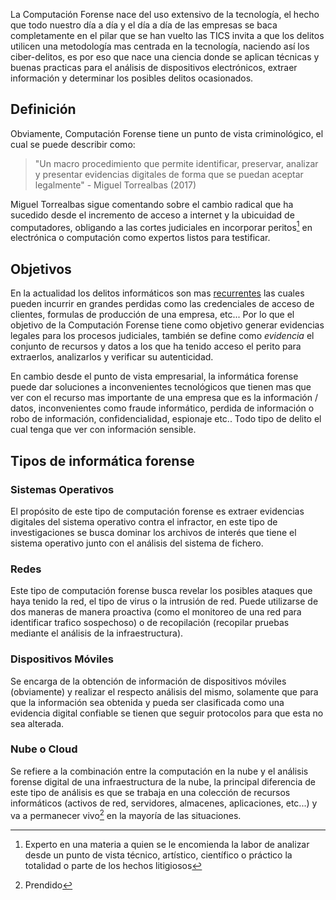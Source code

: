 La Computación Forense nace del uso extensivo de la tecnología, el hecho que todo nuestro día a día y el día a día de las empresas se baca completamente en el pilar que se han vuelto las TICS invita a que los delitos utilicen una metodología mas centrada en la tecnología, naciendo así los ciber-delitos, es por eso que nace una ciencia donde se aplican técnicas y buenas practicas para el análisis de dispositivos electrónicos, extraer información y determinar los posibles delitos ocasionados. 

## Definición 

Obviamente, Computación Forense tiene un punto de vista criminológico, el cual se puede describir como: 

 >"Un macro procedimiento que permite identificar, preservar, analizar  y presentar evidencias digitales de forma que se puedan aceptar legalmente"
 >\- Miguel Torrealbas (2017)

Miguel Torrealbas sigue comentando sobre el cambio radical que ha sucedido desde el incremento de acceso a internet y la ubicuidad de computadores,  obligando a las cortes judiciales en incorporar peritos[^1] en electrónica o computación como expertos listos para testificar.

## Objetivos

En la actualidad los delitos informáticos son mas [recurrentes](obsidian://open?vault=TICS&file=Auditoria%20de%20TI%2FS1%2FLista%20de%20delitos%20inform%C3%A1ticos) las cuales pueden incurrir en grandes perdidas como las credenciales de acceso de clientes, formulas de producción de una empresa, etc... Por lo que el objetivo de la Computación Forense tiene como objetivo generar evidencias legales para los procesos judiciales, también se define como _evidencia_ el conjunto de recursos y datos a los que ha tenido acceso el perito para extraerlos, analizarlos y verificar su autenticidad.

En cambio desde el punto de vista empresarial, la informática forense puede dar soluciones a inconvenientes tecnológicos que tienen mas que ver con el recurso mas importante de una empresa que es la información / datos, inconvenientes como fraude informático, perdida de información o robo de información, confidencialidad, espionaje etc.. Todo tipo de delito el cual tenga que ver con información sensible.

## Tipos de informática forense

### Sistemas Operativos
El propósito de este tipo de computación forense es extraer evidencias digitales del sistema operativo contra el infractor, en este tipo de investigaciones se busca dominar los archivos de interés que tiene el sistema operativo junto con el análisis del sistema de fichero.
### Redes
Este tipo de computación forense busca revelar los posibles ataques que haya tenido la red, el tipo de virus o la intrusión de red. Puede utilizarse de dos maneras de manera proactiva (como el monitoreo de una red para identificar trafico sospechoso) o de recopilación (recopilar pruebas mediante el análisis de la infraestructura).
### Dispositivos Móviles 
Se encarga de la obtención de información de dispositivos móviles (obviamente) y realizar el respecto análisis del mismo, solamente que para que la información sea obtenida y pueda ser clasificada como una evidencia digital confiable se tienen que seguir protocolos para que esta no sea alterada.
### Nube o Cloud
Se refiere a la combinación entre la computación en la nube y el análisis forense digital de una infraestructura de la nube, la principal diferencia de este tipo de análisis es que se trabaja en una colección de recursos informáticos (activos de red, servidores, almacenes, aplicaciones, etc...) y va a permanecer vivo[^2] en la mayoría de las situaciones.

[^1]:Experto en una materia a quien se le encomienda la labor de analizar desde un punto de vista técnico, artístico, científico o práctico la totalidad o parte de los hechos litigiosos
[^2]:Prendido